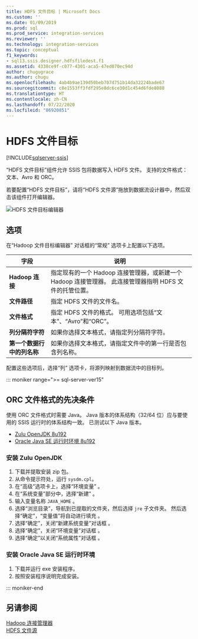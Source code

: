 ```yaml
---
title: HDFS 文件目标 | Microsoft Docs
ms.custom: ''
ms.date: 01/09/2019
ms.prod: sql
ms.prod_service: integration-services
ms.reviewer: ''
ms.technology: integration-services
ms.topic: conceptual
f1_keywords:
- sql13.ssis.designer.hdfsfiledest.f1
ms.assetid: 4338ce9f-c077-4301-aca5-47ed070ec94d
author: chugugrace
ms.author: chugu
ms.openlocfilehash: 4ab4b9ae139d50beb707d751b14da32224bade67
ms.sourcegitcommit: c8e1553ff3fdf295e8dc6ce30d1c454d6fde8088
ms.translationtype: HT
ms.contentlocale: zh-CN
ms.lasthandoff: 07/22/2020
ms.locfileid: "86920851"
---
```

# <a name="hdfs-file-destination"></a>HDFS 文件目标

[!INCLUDE[sqlserver-ssis](../../includes/applies-to-version/sqlserver-ssis.md)]


  “HDFS 文件目标”组件允许 SSIS 包将数据写入 HDFS 文件。 支持的文件格式：文本、Avro 和 ORC。

 若要配置“HDFS 文件目标”，请将“HDFS 文件源”拖放到数据流设计器中，然后双击该组件打开编辑器。

 ![HDFS 文件目标编辑器](../../integration-services/data-flow/media/hdfs-file-dest.png "HDFS 文件目标编辑器")

## <a name="options"></a>选项
 在“Hadoop 文件目标编辑器”  对话框的“常规”  选项卡上配置以下选项。

|字段|说明|
|-----------|-----------------|
|**Hadoop 连接**|指定现有的一个 Hadoop 连接管理器，或新建一个 Hadoop 连接管理器。 此连接管理器指明 HDFS 文件的托管位置。|
|**文件路径**|指定 HDFS 文件的文件名。|
|**文件格式**|指定 HDFS 文件的格式。 可用选项包括“文本”、“Avro”和“ORC”。|
|**列分隔符字符**|如果你选择文本格式，请指定列分隔符字符。|
|**第一个数据行中的列名称**|如果你选择文本格式，请指定文件中的第一行是否包含列名称。|

 配置这些选项后，选择“列”  选项卡，将源列映射到数据流中的目标列。

::: moniker range=">= sql-server-ver15"

## <a name="prerequisite-for-orc-file-format"></a>ORC 文件格式的先决条件
使用 ORC 文件格式时需要 Java。
Java 版本的体系结构（32/64 位）应与要使用的 SSIS 运行时的体系结构一致。
已测试以下 Java 版本。

- [Zulu OpenJDK 8u192](https://www.azul.com/downloads/zulu/zulu-windows/)
- [Oracle Java SE 运行时环境 8u192](https://www.oracle.com/technetwork/java/javase/downloads/java-archive-javase8-2177648.html)

### <a name="set-up-zulus-openjdk"></a>安装 Zulu OpenJDK
1. 下载并提取安装 zip 包。
2. 从命令提示符处，运行 `sysdm.cpl`。
3. 在“高级”选项卡上，选择“环境变量”   。
4. 在“系统变量”部分中，选择“新建”   。
5. 输入变量名称 `JAVA_HOME`  。
6. 选择“浏览目录”，导航到已提取的文件夹，然后选择 `jre` 子文件夹。
   然后选择“确定”，“变量值”将自动进行填充   。
7. 选择“确定”，关闭“新建系统变量”对话框   。
8. 选择“确定”，关闭“环境变量”对话框   。
9. 选择“确定”以关闭“系统属性”对话框   。

### <a name="set-up-oracles-java-se-runtime-environment"></a>安装 Oracle Java SE 运行时环境
1. 下载并运行 exe 安装程序。
2. 按照安装程序说明完成安装。

::: moniker-end

## <a name="see-also"></a>另请参阅
[Hadoop 连接管理器](../../integration-services/connection-manager/hadoop-connection-manager.md)  
[HDFS 文件源](../../integration-services/data-flow/hdfs-file-source.md)
